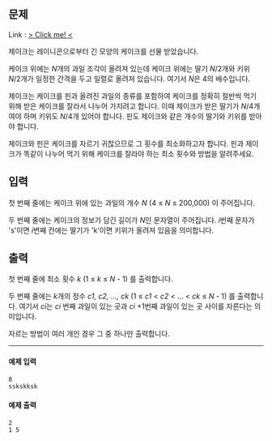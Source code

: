 ## 문제

Link : [ > Click me! <](https://www.acmicpc.net/problem/16440)

제이크는 레이니콘으로부터 긴 모양의 케이크를 선물 받았습니다. 

케이크 위에는 *N*개의 과일 조각이 올려져 있는데 케이크 위에는 딸기 *N*/2개와 키위 *N*/2개가 일정한 간격을 두고 일렬로 올려져 있습니다. 여기서 *N*은 4의 배수입니다.

제이크는 케이크를 핀과 올려진 과일의 종류를 포함하여 케이크를 정확히 절반씩 먹기 위해 받은 케이크를 잘라서 나누어 가지려고 합니다. 이때 제이크가 받은 딸기가 *N*/4개여야 하며 키위도 *N*/4개 있어야 합니다. 핀도 제이크와 같은 개수의 딸기와 키위를 받아야 합니다.

제이크와 핀은 케이크를 자르기 귀찮으므로 그 횟수를 최소화하고자 합니다. 핀과 제이크가 똑같이 나누어 먹기 위해 케이크를 잘라야 하는 최소 횟수와 방법을 알려주세요.
<br>

## 입력

첫 번째 줄에는 케이크 위에 있는 과일의 개수 *N* (4 ≤ *N* ≤ 200,000) 이 주어집니다.

두 번째 줄에는 케이크의 정보가 담긴 길이가 *N*인 문자열이 주어집니다. *i*번째 문자가 's'이면 *i*번째 칸에는 딸기가 'k'이면 키위가 올려져 있음을 의미합니다.
<br>
## 출력

첫 번째 줄에 최소 횟수 *k* (1 ≤ *k* ≤ *N* - 1) 를 출력합니다.

두 번째 줄에는 *k*개의 정수 *c1, c2, ..., ck* (1 ≤ *c1* < *c2* < ... < *ck* ≤ *N* - 1) 를 출력합니다. 여기서 *ci*는 *ci* 번째 과일이 있는 곳과 *ci* +1번째 과일이 있는 곳 사이를 자른다는 의미입니다.

자르는 방법이 여러 개인 경우 그 중 하나만 출력합니다.
<br>



------



#### 예제 입력

```
8
sskskksk
```

#### 예제 출력

```
2
1 5
```